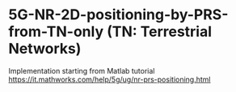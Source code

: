# 5G-NR-2D-positioning-by-PRS-from-TN-only (TN: Terrestrial Networks)

Implementation starting from Matlab tutorial https://it.mathworks.com/help/5g/ug/nr-prs-positioning.html
